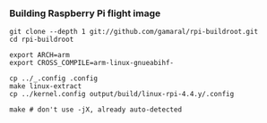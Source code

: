 ### Building Raspberry Pi flight image
```{r, engine='bash', count_lines}
git clone --depth 1 git://github.com/gamaral/rpi-buildroot.git
cd rpi-buildroot

export ARCH=arm
export CROSS_COMPILE=arm-linux-gnueabihf-

cp ../_.config .config
make linux-extract
cp ../kernel.config output/build/linux-rpi-4.4.y/.config

make # don't use -jX, already auto-detected
```
